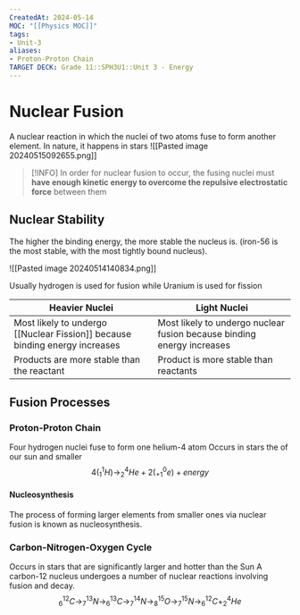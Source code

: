 ```yaml
---
CreatedAt: 2024-05-14
MOC: "[[Physics MOC]]"
tags:
- Unit-3
aliases:
- Proton-Proton Chain
TARGET DECK: Grade 11::SPH3U1::Unit 3 - Energy
---
```


# Nuclear Fusion
A nuclear reaction in which the nuclei of two atoms fuse to form another element. In nature, it happens in stars
![[Pasted image 20240515092655.png]]
<!--ID: 1716814411667-->


> [!INFO]
> In order for nuclear fusion to occur, the fusing nuclei must **have enough kinetic energy to overcome the repulsive electrostatic force** between them

## Nuclear Stability
The higher the binding energy, the more stable the nucleus is. (iron-56 is the most stable, with the most tightly bound nucleus).

![[Pasted image 20240514140834.png]]

Usually hydrogen is used for fusion while Uranium is used for fission

| Heavier Nuclei                                                              | Light Nuclei                                                           |
| --------------------------------------------------------------------------- | ---------------------------------------------------------------------- |
| Most likely to undergo [[Nuclear Fission]] because binding energy increases | Most likely to undergo nuclear fusion because binding energy increases |
| Products are more stable than the reactant                                  | Product is more stable than reactants                                  |

## Fusion Processes

### Proton-Proton Chain
Four hydrogen nuclei fuse to form one helium-4 atom
Occurs in stars the of our sun and smaller
$$4(^1_{1}H) \to ^4_{2}He + 2(^0_{+1}e) + energy$$
<!--ID: 1716814411679-->

#### Nucleosynthesis
The process of forming larger elements from smaller ones via nuclear fusion is known as nucleosynthesis.

### Carbon-Nitrogen-Oxygen Cycle
Occurs in stars that are significantly larger and hotter than the Sun
A carbon-12 nucleus undergoes a number of nuclear reactions involving fusion and decay.
$$^{12}_{6}C \to ^{13}_{7}N \to ^{13}_{6}C \to ^{14}_{7}N \to ^{15}_{8}O \to ^{15}_{7}N \to ^{12}_{6}C + ^4_{2}He$$

